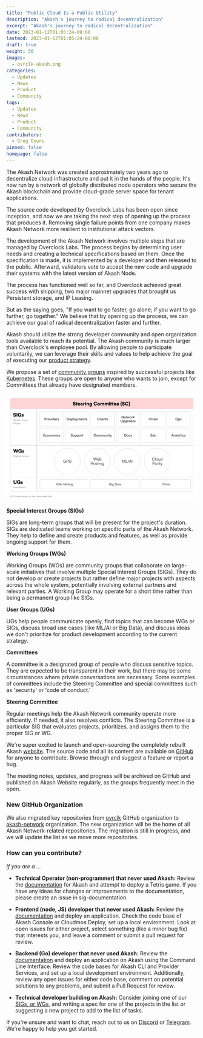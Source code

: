 ```yaml
---
title: "Public Cloud Is a Public Utility"
description: "Akash's journey to radical decentralization"
excerpt: "Akash's journey to radical decentralization"
date: 2023-01-12T01:05:24-08:00
lastmod: 2023-01-12T01:05:24-08:00
draft: true
weight: 50
images:
  - ovrclk-akash.png
categories: 
  - Updates
  - News
  - Product
  - Community
tags:
  - Updates
  - News
  - Product
  - Community
contributors:
  - Greg Osuri
pinned: false
homepage: false
---
```


The Akash Network was created approximately two years ago to decentralize cloud infrastructure and put it in the hands of the people. It's now run by a network of globally distributed node operators who secure the Akash blockchain and provide cloud-grade server space for tenant applications. 

The source code developed by Overclock Labs has been open since inception, and now we are taking the next step of opening up the process that produces it. Removing single failure points from one company makes Akash Network more resilient to institutional attack vectors.

The development of the Akash Network involves multiple steps that are managed by Overclock Labs. The process begins by determining user needs and creating a technical specifications based on them. Once the specification is made, it is implemented by a developer and then released to the public. Afterward, validators vote to accept the new code and upgrade their systems with the latest version of Akash Node.

The process has functioned well so far, and Overclock achieved great success with shipping, two major mainnet upgrades that brought us Persistent storage, and IP Leasing. 

But as the saying goes, "If you want to go faster, go alone; if you want to go further, go together." We believe that by opening up the process, we can achieve our goal of radical decentralization faster and further.

Akash should utilize the strong developer community and open organization tools available to reach its potential. The Akash community is much larger than Overclock's employee pool. By allowing people to participate voluntarily, we can leverage their skills and values to help achieve the goal of executing our [product strategy](https://akash.network/community/core-groups/product-strategy/).

We propose a set of [community groups](https://akash.network/community/core-groups/cg-list/) inspired by successful projects like [Kubernetes](https://www.kubernetes.dev/). These groups are open to anyone who wants to join, except for Committees that already have designated members.

![Akash Community Groups Block Diagram](akash-community-groups-block-diagram.png)

**Special Interest Groups (SIGs)**

SIGs are long-term groups that will be present for the project's duration. SIGs are dedicated teams working on specific parts of the Akash Network. They help to define and create products and features, as well as provide ongoing support for them.

**Working Groups (WGs)**

Working Groups (WGs) are community groups that collaborate on large-scale initiatives that involve multiple Special Interest Groups (SIGs). They do not develop or create projects but rather define major projects with aspects across the whole system, potentially involving external partners and relevant parties. A Working Group may operate for a short time rather than being a permanent group like SIGs.

**User Groups (UGs)**

UGs help people communicate openly, find topics that can become WGs or SIGs, discuss broad use cases (like ML/AI or Big Data), and discuss ideas we don't prioritize for product development according to the current strategy.

**Committees**

A committee is a designated group of people who discuss sensitive topics. They are expected to be transparent in their work, but there may be some circumstances where private conversations are necessary. Some examples of committees include the Steering Committee and special committees such as 'security' or 'code of conduct.'

**Steering Committee**

Regular meetings help the Akash Network community operate more efficiently. If needed, it also resolves conflicts. The Steering Committee is a particular SIG that evaluates projects, prioritizes, and assigns them to the proper SIG or WG.

We're super excited to launch and open-sourcing the completely rebuilt Akash [website](https://akash.network). The source code and all its content are available on [GitHub](https://github.com/akash-network/website) for anyone to contribute. Browse through and suggest a feature or report a bug.

The meeting notes, updates, and progress will be archived on GitHub and published on Akash Website regularly, as the groups frequently meet in the open.

### New GitHub Organization

We also migrated key repositories from [ovrclk](https://github.com/ovrclk) GitHub organization to [akash-network](https://github.com/akash-network) organization. The new organization will be the home of all Akash Network-related repositories. The migration is still in progress, and we will update the list as we move more repositories.

### How can you contribute?

*If you are a ...*

* **Technical Operator (non-programmer) that never used Akash:** Review the [documentation](https://docs.akash.network/) for Akash and attempt to deploy a Tetris game. If you have any ideas for changes or improvements to the documentation, please create an issue in sig-documentation.

* **Frontend (node, JS) developer that never used Akash:** Review the [documentation](https://docs.akash.network/) and deploy an application. Check the code base of Akash Console or Cloudmos Deploy, set up a local environment. Look at open issues for either project, select something (like a minor bug fix) that interests you, and leave a comment or submit a pull request for review.

* **Backend (Go) developer that never used Akash:** Review the [documentation](https://docs.akash.network/) and deploy an application on Akash using the Command Line Interface. Review the code bases for Akash CLI and Provider Services, and set up a local development environment. Additionally, review any open issues for either code base, comment on potential solutions to any problems, and submit a Pull Request for review.

* **Technical developer building on Akash:** Consider joining one of our [SIGs, or WGs](https://akash.network/community/core-groups/cg-list/), and writing a spec for one of the projects in the list or suggesting a new project to add to the list of tasks.

If you're unsure and want to chat, reach out to us on [Discord](https://discord.akash.network) or [Telegram](https://t.me/akashnetwork). We're happy to help you get started.